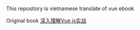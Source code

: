 This repository is vietnamese translate of vue ebook

Original book [深入理解Vue.js实战](http://www.godbasin.com/vue-ebook/)
